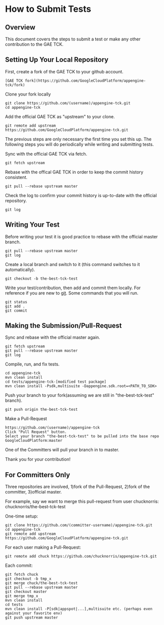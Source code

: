 How to Submit Tests
===================

Overview
--------
This document covers the steps to submit a test or make any other contribution to the GAE TCK.

Setting Up Your Local Repository
--------------------------------
First, create a fork of the GAE TCK to your github account.

    [GAE TCK fork](https://github.com/GoogleCloudPlatform/appengine-tck/fork)

Clone your fork locally

    git clone https://github.com/(username)/appengine-tck.git
    cd appengine-tck

Add the official GAE TCK as "upstream" to your clone.

    git remote add upstream https://github.com/GoogleCloudPlatform/appengine-tck.git

The previous steps are only necessary the first time you set this up.  The following steps
you will do periodically while writing and submitting tests.

Sync with the official GAE TCK via fetch.

    git fetch upstream

Rebase with the offical GAE TCK in order to keep the commit history consistent.

    git pull --rebase upstream master

Check the log to confirm your commit history is up-to-date with the official repository.

    git log

Writing Your Test
-----------------
Before writing your test it is good practice to rebase with the official master branch.

    git pull --rebase upstream master
    git log

Create a local branch and switch to it (this command switches to it automatically).

    git checkout -b the-best-tck-test

Write your test/contribution, then add and commit them locally.  For reference if you
are new to [git](http://git-scm.com/documentation).  Some commands that you will run.

    git status
    git add .
    git commit

Making the Submission/Pull-Request
---------------------------------
Sync and rebase with the official master again.

    git fetch upstream
    git pull --rebase upstream master
    git log

Compile, run, and fix tests.

    cd appengine-tck
    mvn clean install
    cd tests/appengine-tck-[modified test package]
    mvn clean install -Psdk,multisuite -Dappengine.sdk.root=<PATH_TO_SDK>

Push your branch to your fork(assuming we are still in "the-best-tck-test" branch).

    git push origin the-best-tck-test

Make a Pull-Request

    https://github.com/(username)/appengine-tck
    Click "Pull Request" button.
    Select your branch "the-best-tck-test" to be pulled into the base repo GoogleCloudPlatform:master

One of the Committers will pull your branch in to master.

Thank you for your contribution!


For Committers Only
-------------------
Three repositories are involved, 1)fork of the Pull-Request, 2)fork of the committer,
3)official master.

For example, say we want to merge this pull-request from user chucknorris: chucknorris/the-best-tck-test

One-time setup:

    git clone https://github.com/(committer-username)/appengine-tck.git
    cd appengine-tck
    git remote add upstream https://github.com/GoogleCloudPlatform/appengine-tck.git

For each user making a Pull-Request:

    git remote add chuck https://github.com/chucknorris/appengine-tck.git

Each commit:

    git fetch chuck
    git checkout -b tmp_x
    git merge chuck/the-best-tck-test
    git pull --rebase upstream master
    git checkout master
    git merge tmp_x
    mvn clean install
    cd tests
    mvn clean install -P[sdk|appspot|...],multisuite etc. (perhaps even against your favorite env)
    git push upstream master
